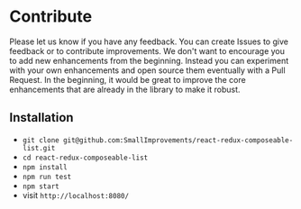 # Contribute

Please let us know if you have any feedback. You can create Issues to give feedback or to contribute improvements. We don't want to encourage you to add new enhancements from the beginning. Instead you can experiment with your own enhancements and open source them eventually with a Pull Request. In the beginning, it would be great to improve the core enhancements that are already in the library to make it robust.

## Installation

* `git clone git@github.com:SmallImprovements/react-redux-composeable-list.git`
* `cd react-redux-composeable-list`
* `npm install`
* `npm run test`
* `npm start`
* visit `http://localhost:8080/`
